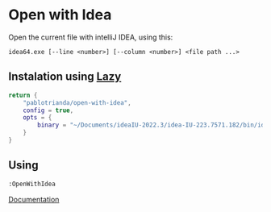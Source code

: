 # Open with Idea

Open the current file with intelliJ IDEA, using this:

```
idea64.exe [--line <number>] [--column <number>] <file path ...>
```

## Instalation using [Lazy](https://github.com/folke/lazy.nvim)
```Lua
return {
	"pablotrianda/open-with-idea",
	config = true,
	opts = {
		binary = "~/Documents/ideaIU-2022.3/idea-IU-223.7571.182/bin/idea.sh "
	}
}
```

## Using
```sh
:OpenWithIdea
```


[Documentation](https://www.jetbrains.com/help/idea/opening-files-from-command-line.html#linux)

